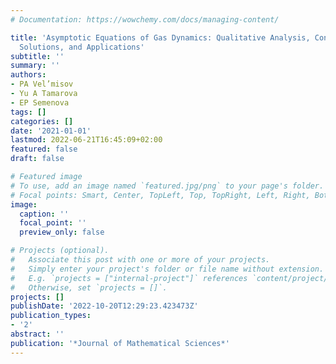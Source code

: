 ```yaml
---
# Documentation: https://wowchemy.com/docs/managing-content/

title: 'Asymptotic Equations of Gas Dynamics: Qualitative Analysis, Construction of
  Solutions, and Applications'
subtitle: ''
summary: ''
authors:
- PA Vel’misov
- Yu A Tamarova
- EP Semenova
tags: []
categories: []
date: '2021-01-01'
lastmod: 2022-06-21T16:45:09+02:00
featured: false
draft: false

# Featured image
# To use, add an image named `featured.jpg/png` to your page's folder.
# Focal points: Smart, Center, TopLeft, Top, TopRight, Left, Right, BottomLeft, Bottom, BottomRight.
image:
  caption: ''
  focal_point: ''
  preview_only: false

# Projects (optional).
#   Associate this post with one or more of your projects.
#   Simply enter your project's folder or file name without extension.
#   E.g. `projects = ["internal-project"]` references `content/project/deep-learning/index.md`.
#   Otherwise, set `projects = []`.
projects: []
publishDate: '2022-10-20T12:29:23.423473Z'
publication_types:
- '2'
abstract: ''
publication: '*Journal of Mathematical Sciences*'
---
```

